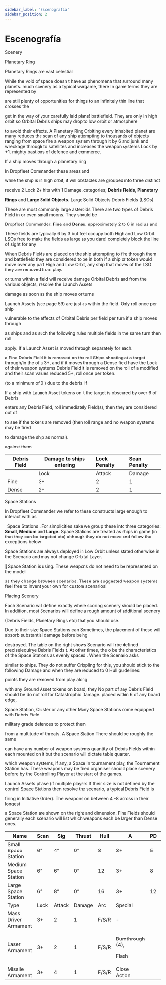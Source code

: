 ```yaml
---
sidebar_label: 'Escenografía'
sidebar_position: 2
---
```


# Escenografía

Scenery

Planetary Ring

Planetary Rings are vast celestial

While the void of space doesn t have as  phenomena that surround many planets. much scenery as a typical wargame, there  In game terms they are represented by

are still plenty of opportunities for things to  an infinitely thin line that crosses the

get in the way of your carefully laid plans! battlefield. They are only in high orbit so Orbital Debris ships may drop to low orbit or atmosphere

to avoid their effects. A Planetary Ring Orbiting every inhabited planet are many  reduces the scan of any ship attempting to thousands of objects ranging from space  fire a weapon system through it by 6  and junk and wreckage through to satellites and  increases the weapon systems Lock by +1. mighty bastions of defence and commerce.

If a ship moves through a planetary ring

In Dropfleet Commander these areas and

while the ship is in high orbit, it will obstacles are grouped into three distinct

receive 2 Lock 2+ hits with 1 Damage. categories; **Debris Fields, Planetary**

**Rings** and **Large Solid Objects.** Large Solid Objects Debris Fields (LSOs)

These are most commonly large asteroids There are two types of Debris Field in  or even small moons. They should be

Dropfleet Commander: **Fine** and **Dense.**  approximately 2  to 6  in radius and

These fields are typically 6  by 3  but feel  occupy both High and Low Orbit. LSOs free to make the fields as large as you dare! completely block the line of sight for any

When Debris Fields are placed on the  ship attempting to fire through them and battlefield they are considered to be in both  if a ship or token would move over any part High and Low Orbit, any ship that moves  of the LSO they are removed from play.

or turns within a field will receive damage  Orbital Debris and from the various objects, resolve the  Launch Assets

damage as soon as the ship moves or turns

Launch Assets (see page 59) are just as within the field. Only roll once per ship

vulnerable to the effects of Orbital Debris per field per turn   if a ship moves through

as ships and as such the following rules multiple fields in the same turn then roll

apply. If a Launch Asset is moved through separately for each.

a Fine Debris Field it is removed on the roll Ships shooting at a target through/in the  of a 3+, and if it moves through a Dense field have the Lock of their weapon systems  Debris Field it is removed on the roll of a modified and their scan values reduced  5+, roll once per token.

(to a minimum of 0 ) due to the debris. If

If a ship with Launch Asset tokens on it the target is obscured by over 6  of Debris

enters any Debris Field, roll immediately Field(s), then they are considered out of

to see if the tokens are removed (then roll range and no weapon systems may be fired

to damage the ship as normal).

against them.



|Debris Field|Damage to ships entering|Lock Penalty|Scan Penalty|
| - | - | :- | :- |
||Lock|Attack|Damage|||
|Fine|3+|2|1|+1|-6”|
|Dense|2+|2|1|+2|-12”|

Space Stations

In Dropfleet Commander we refer to these constructs large enough to interact with as

` `Space Stations . For simplicities sake we group these into three categories: **Small, Medium** and **Large.** Space Stations are treated as ships in game (in that they can be targeted etc) although they do not move and follow the exceptions below.

Space Stations are always deployed in Low Orbit unless stated otherwise in the Scenario and may not change Orbital Layer.

Space Station is using. These weapons do not need to be represented on the model

as they change between scenarios. These are suggested weapon systems   feel free to invent your own for custom scenarios!

Placing Scenery

Each Scenario will define exactly where scoring scenery should be placed. In addition, most Scenarios will define a rough amount of additional scenery

(Debris Fields, Planetary Rings etc) that you should use.

Due to their size Space Stations can  Sometimes, the placement of these will absorb substantial damage before being

destroyed. The table on the right shows  Scenario will rbe defined preciselequirye Debris Fields t. At other times, the o be the characteristics of the Space Stations as  evenly spaced . When the Scenario asks

similar to ships. They do not suffer Crippling  for this, you should stick to the following Damage and when they are reduced to 0 Hull  guidelines:

points they are removed from play along

with any Ground Asset tokens on board, they    No part of any Debris Field should be do not roll for Catastrophic Damage. placed within 6  of any board edge,

Space Station, Cluster or any other Many Space Stations come equipped with  Debris Field.

military grade defences to protect them

from a multitude of threats. A Space Station    There should be roughly the same

can have any number of weapon systems  quantity of Debris Fields within each mounted on it but the scenario will dictate  table quarter.

which weapon systems, if any, a Space    In tournament play, the Tournament Station has. These weapons may be fired  organiser should place scenery before by the Controlling Player at the start of the  games.

Launch Assets phase (if multiple players    If their size is not defined by the control Space Stations then resolve the  scenario, a typical Debris Field is

firing in Initiative Order). The weapons on  between 4 -8  across in their longest

a Space Station are shown on the right and  dimension. Fine Fields should generally each scenario will list which weapons each  be larger than Dense ones.

|Name|Scan|Sig|Thrust|Hull|A|PD|G|T|Special|
| - | - | - | - | - | - | - | - | - | - |
|Small Space Station|6”|4”|0”|8|3+|5|-|-|-|
|Medium Space Station|6”|6”|0”|12|3+|8|-|-|-|
|Large Space Station|6”|8”|0”|16|3+|12|-|-|-|
|Type|Lock|Attack|Damage|Arc|Special|
|Mass Driver Armament|3+|2|1|F/S/R|-|
|Laser Armament|3+|2|1|F/S/R|<p>Burnthrough (4), </p><p>Flash</p>|
|Missile Armament|3+|4|1|F/S/R|Close Action|
